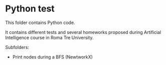 # Python test
This folder contains Python code.

It contains different tests and several homeworks proposed during Artificial Intelligence course in Roma Tre University.

Subfolders:
- Print nodes during a BFS (NewtworkX)
